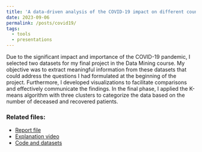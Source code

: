 ```yaml
---
title: 'A data-driven analysis of the COVID-19 impact on different countries using Python'
date: 2023-09-06
permalink: /posts/covid19/
tags:
  - tools
  - presentations
---
```

Due to the significant impact and importance of the COVID-19 pandemic, I selected two datasets for my final project in the Data Mining course. My objective was to extract meaningful information from these datasets that could address the questions I had formulated at the beginning of the project. Furthermore, I developed visualizations to facilitate comparisons and effectively communicate the findings. In the final phase, I applied the K-means algorithm with three clusters to categorize the data based on the number of deceased and recovered patients.

### Related files:
* [Report file](https://0xGwyn.github.io/files/covid/report.pdf)
* [Explanation video](https://0xGwyn.github.io/files/covid/explanation.mp4)
* [Code and datasets](https://0xGwyn.github.io/files/covid/code-and-datasets.zip)